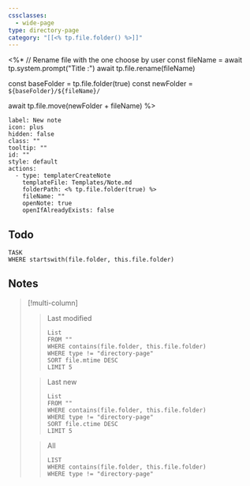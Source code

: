 ```yaml
---
cssclasses:
  - wide-page
type: directory-page
category: "[[<% tp.file.folder() %>]]"
---
```



<%*
  // Rename file with the one choose by user
  const fileName = await tp.system.prompt("Title :")
  await tp.file.rename(fileName)
  
  const baseFolder = tp.file.folder(true)
  const newFolder = `${baseFolder}/${fileName}/`

  await tp.file.move(newFolder + fileName)
%>

```meta-bind-button
label: New note
icon: plus
hidden: false
class: ""
tooltip: ""
id: ""
style: default
actions:
  - type: templaterCreateNote
    templateFile: Templates/Note.md
    folderPath: <% tp.file.folder(true) %>
    fileName: ""
    openNote: true
    openIfAlreadyExists: false

```
## Todo

```dataview
TASK
WHERE startswith(file.folder, this.file.folder)
```

## Notes

> [!multi-column]
> 
>> Last modified
>>```dataview
>>List
>>FROM ""
>>WHERE contains(file.folder, this.file.folder)
>>WHERE type != "directory-page"
>>SORT file.mtime DESC
>>LIMIT 5
>>```
>
>> Last new
>>```dataview
>>List
>>FROM ""
>>WHERE contains(file.folder, this.file.folder)
>>WHERE type != "directory-page"
>>SORT file.ctime DESC
>>LIMIT 5
>>```
>
>> All
>>```dataview
>>LIST
>>WHERE contains(file.folder, this.file.folder)
>>WHERE type != "directory-page"
>>```
